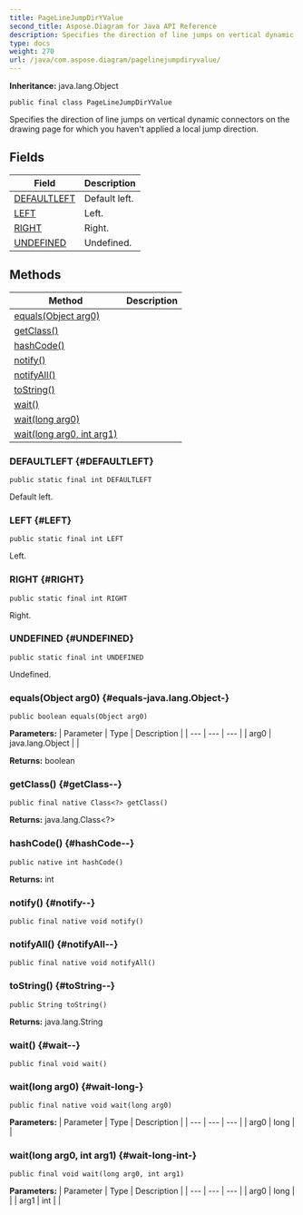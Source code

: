 ```yaml
---
title: PageLineJumpDirYValue
second_title: Aspose.Diagram for Java API Reference
description: Specifies the direction of line jumps on vertical dynamic connectors on the drawing page for which you havent applied a local jump direction.
type: docs
weight: 270
url: /java/com.aspose.diagram/pagelinejumpdiryvalue/
---
```


**Inheritance:**
java.lang.Object
```
public final class PageLineJumpDirYValue
```

Specifies the direction of line jumps on vertical dynamic connectors on the drawing page for which you haven't applied a local jump direction.
## Fields

| Field | Description |
| --- | --- |
| [DEFAULTLEFT](#DEFAULTLEFT) | Default left. |
| [LEFT](#LEFT) | Left. |
| [RIGHT](#RIGHT) | Right. |
| [UNDEFINED](#UNDEFINED) | Undefined. |
## Methods

| Method | Description |
| --- | --- |
| [equals(Object arg0)](#equals-java.lang.Object-) |  |
| [getClass()](#getClass--) |  |
| [hashCode()](#hashCode--) |  |
| [notify()](#notify--) |  |
| [notifyAll()](#notifyAll--) |  |
| [toString()](#toString--) |  |
| [wait()](#wait--) |  |
| [wait(long arg0)](#wait-long-) |  |
| [wait(long arg0, int arg1)](#wait-long-int-) |  |
### DEFAULTLEFT {#DEFAULTLEFT}
```
public static final int DEFAULTLEFT
```


Default left.

### LEFT {#LEFT}
```
public static final int LEFT
```


Left.

### RIGHT {#RIGHT}
```
public static final int RIGHT
```


Right.

### UNDEFINED {#UNDEFINED}
```
public static final int UNDEFINED
```


Undefined.

### equals(Object arg0) {#equals-java.lang.Object-}
```
public boolean equals(Object arg0)
```




**Parameters:**
| Parameter | Type | Description |
| --- | --- | --- |
| arg0 | java.lang.Object |  |

**Returns:**
boolean
### getClass() {#getClass--}
```
public final native Class<?> getClass()
```




**Returns:**
java.lang.Class<?>
### hashCode() {#hashCode--}
```
public native int hashCode()
```




**Returns:**
int
### notify() {#notify--}
```
public final native void notify()
```




### notifyAll() {#notifyAll--}
```
public final native void notifyAll()
```




### toString() {#toString--}
```
public String toString()
```




**Returns:**
java.lang.String
### wait() {#wait--}
```
public final void wait()
```




### wait(long arg0) {#wait-long-}
```
public final native void wait(long arg0)
```




**Parameters:**
| Parameter | Type | Description |
| --- | --- | --- |
| arg0 | long |  |

### wait(long arg0, int arg1) {#wait-long-int-}
```
public final void wait(long arg0, int arg1)
```




**Parameters:**
| Parameter | Type | Description |
| --- | --- | --- |
| arg0 | long |  |
| arg1 | int |  |

